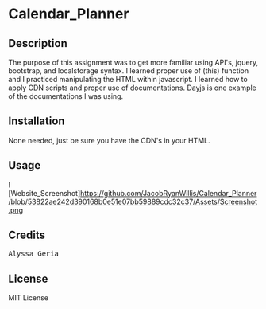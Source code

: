 # Calendar_Planner

## Description

The purpose of this assignment was to get more familiar using API's, jquery, bootstrap, and localstorage syntax. I learned proper use of (this) function and I practiced manipulating the HTML within javascript. I learned how to apply CDN scripts and proper use of documentations. Dayjs is one example of the documentations I was using.

## Installation

None needed, just be sure you have the CDN's in your HTML.

## Usage

![Website_Screenshot]https://github.com/JacobRyanWillis/Calendar_Planner/blob/53822ae242d390168b0e51e07bb59889cdc32c37/Assets/Screenshot.png

## Credits

<pre>Alyssa Geria</pre>

## License

MIT License